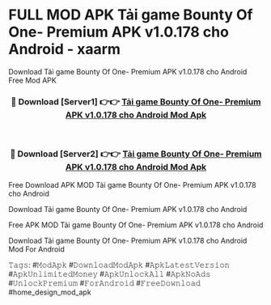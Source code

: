 # FULL MOD APK Tải game Bounty Of One- Premium APK v1.0.178 cho Android - xaarm
Download Tải game Bounty Of One- Premium APK v1.0.178 cho Android Free Mod APK

<div align="center">
<h3>🔴 Download [Server1] 👉👉 <a href="https://apk-comot.site?title=Tải_game_Bounty_Of_One-_Premium_APK_v1.0.178_cho_Android">Tải game Bounty Of One- Premium APK v1.0.178 cho Android Mod Apk</a></h3><br>

<h3>🔴 Download [Server2] 👉👉 <a href="https://apk-comot.site?title=Tải_game_Bounty_Of_One-_Premium_APK_v1.0.178_cho_Android">Tải game Bounty Of One- Premium APK v1.0.178 cho Android Mod Apk</a></h3>
</div>


Free Download APK MOD Tải game Bounty Of One- Premium APK v1.0.178 cho Android

Download Tải game Bounty Of One- Premium APK v1.0.178 cho Android 

Free APK MOD Tải game Bounty Of One- Premium APK v1.0.178 cho Android 

Download Tải game Bounty Of One- Premium APK v1.0.178 cho Android Mod For Android

𝚃𝚊𝚐𝚜: #𝙼𝚘𝚍𝙰𝚙𝚔 #𝙳𝚘𝚠𝚗𝚕𝚘𝚊𝚍𝙼𝚘𝚍𝙰𝚙𝚔 #𝙰𝚙𝚔𝙻𝚊𝚝𝚎𝚜𝚝𝚅𝚎𝚛𝚜𝚒𝚘𝚗 #𝙰𝚙𝚔𝚄𝚗𝚕𝚒𝚖𝚒𝚝𝚎𝚍𝙼𝚘𝚗𝚎𝚢 #𝙰𝚙𝚔𝚄𝚗𝚕𝚘𝚌𝚔𝙰𝚕𝚕 #𝙰𝚙𝚔𝙽𝚘𝙰𝚍𝚜 #𝚄𝚗𝚕𝚘𝚌𝚔𝙿𝚛𝚎𝚖𝚒𝚞𝚖 #𝙵𝚘𝚛𝙰𝚗𝚍𝚛𝚘𝚒𝚍 #𝙵𝚛𝚎𝚎𝙳𝚘𝚠𝚗𝚕𝚘𝚊𝚍 #home_design_mod_apk